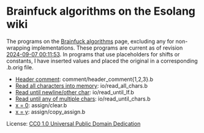 # Brainfuck algorithms on the Esolang wiki

The programs on the [Brainfuck algorithms](https://esolangs.org/wiki/Brainfuck_algorithms)
page, excluding any for non-wrapping implementations. These programs are current
as of revision [2024-09-07 00:11:53](https://esolangs.org/w/index.php?title=Brainfuck_algorithms&oldid=138198).
In programs that use placeholders for shifts or constants, I have inserted
values and placed the original in a corresponding .b.orig file.

- [Header comment](https://esolangs.org/wiki/Brainfuck_algorithms#Header_comment):
  comment/header_comment{1,2,3}.b
- [Read all characters into memory](https://esolangs.org/wiki/Brainfuck_algorithms#Read_all_characters_into_memory):
  io/read_all_chars.b
- [Read until newline/other char](https://esolangs.org/wiki/Brainfuck_algorithms#Read_until_newline/other_char):
  io/read_until_lf.b
- [Read until any of multiple chars](https://esolangs.org/wiki/Brainfuck_algorithms#Read_until_any_of_multiple_chars):
  io/read_until_chars.b
- [x = 0](https://esolangs.org/wiki/Brainfuck_algorithms#x_=_0):
  assign/clear.b
- [x = y](https://esolangs.org/wiki/Brainfuck_algorithms#x_=_y):
  assign/copy_assign.b

License: [CC0 1.0 Universal Public Domain Dedication](https://esolangs.org/wiki/Esolang:Copyrights)
